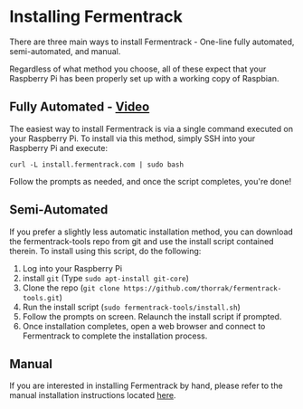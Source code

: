 # Installing Fermentrack

There are three main ways to install Fermentrack - One-line fully automated, semi-automated, and manual.

Regardless of what method you choose, all of these expect that your Raspberry Pi has been properly set up with a working copy of Raspbian. 

## Fully Automated - [Video](https://youtu.be/9hRH1dNygnk)

The easiest way to install Fermentrack is via a single command executed on your Raspberry Pi. To install via this method, simply SSH into your Raspberry Pi and execute:

`curl -L install.fermentrack.com | sudo bash`

Follow the prompts as needed, and once the script completes, you're done! 


## Semi-Automated

If you prefer a slightly less automatic installation method, you can download the fermentrack-tools repo from git and use the install script contained therein. To install using this script, do the following:

1. Log into your Raspberry Pi
1. install `git` (Type `sudo apt-install git-core`)
1. Clone the repo (`git clone https://github.com/thorrak/fermentrack-tools.git`)
1. Run the install script (`sudo fermentrack-tools/install.sh`)
1. Follow the prompts on screen. Relaunch the install script if prompted.
1. Once installation completes, open a web browser and connect to Fermentrack to complete the installation process.


## Manual

If you are interested in installing Fermentrack by hand, please refer to the manual installation instructions located [here](manual.md). 